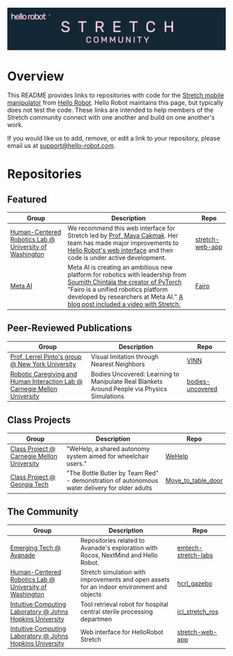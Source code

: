 ![](./images/banner.png)
# Overview

This README provides links to repositories with code for the [Stretch mobile manipulator](https://hello-robot.com/product) from [Hello Robot](https://hello-robot.com). Hello Robot maintains this page, but typically does not test the code. These links are intended to help members of the Stretch community connect with one another and build on one another's work. 

If you would like us to add, remove, or edit a link to your repository, please email us at <support@hello-robot.com>.

# Repositories

## Featured
| Group                                                        | Description                                                  | Repo                                                         |
| ------------------------------------------------------------ | ------------------------------------------------------------ | ------------------------------------------------------------ |
| [Human-Centered Robotics Lab @ University of Washington](https://hcrlab.cs.washington.edu/) | We recommend this web interface for Stretch led by [Prof. Maya Cakmak](https://homes.cs.washington.edu/~mcakmak/). Her team has made major improvements to [Hello Robot's web interface](https://github.com/hello-robot/stretch_web_interface) and their code is under active development.| [stretch-web-app](https://github.com/intuitivecomputing/stretch-web-app) |
| [Meta AI](https://ai.facebook.com/) | Meta AI is creating an ambitious new platform for robotics with leadership from [Soumith Chintala the creator of PyTorch](https://www.linkedin.com/in/soumith) "Fairo is a unified robotics platform developed by researchers at Meta AI." [A blog post included a video with Stretch.](https://ai.facebook.com/blog/droidlet-a-one-stop-shop-for-modularly-building-intelligent-agents/) | [Fairo](https://github.com/facebookresearch/fairo) |


## Peer-Reviewed Publications
| Group                                                        | Description                                                  | Repo                                                         |
| ------------------------------------------------------------ | ------------------------------------------------------------ | ------------------------------------------------------------ |
| [Prof. Lerrel Pinto's group @ New York University](https://www.lerrelpinto.com/group/) | Visual Imitation through Nearest Neighbors | [VINN](https://github.com/jyopari/VINN/tree/main) |
| [Robotic Caregiving and Human Interaction Lab @ Carnegie Mellon University](https://rchi-lab.github.io/) | Bodies Uncovered: Learning to Manipulate Real Blankets Around People via Physics Simulations | [bodies-uncovered](https://github.com/RCHI-Lab/bodies-uncovered) |


## Class Projects
| Group                                                        | Description                                                  | Repo                                                         |
| ------------------------------------------------------------ | ------------------------------------------------------------ | ------------------------------------------------------------ |
| [Class Project @ Carnegie Mellon University](https://zackory.com/rc2022/) | "WeHelp, a shared autonomy system aimed for wheelchair users." | [WeHelp](https://github.com/Walleclipse/WeHelp) |
| [Class Project @ Georgia Tech](https://sites.gatech.edu/robotic-caregivers/) | "The Bottle Butler by Team Red" - demonstration of autonomous water delivery for older adults | [Move_to_table_door](https://github.com/naveenbiitk/Move_to_table_door) |

## The Community
| Group                                                        | Description                                                  | Repo                                                         |
| ------------------------------------------------------------ | ------------------------------------------------------------ | ------------------------------------------------------------ |
| [Emerging Tech @ Avanade](https://www.avanade.com/thinking/research-and-insights/trendlines/emerging-technologies) | Repositories related to Avanade's exploration with Rocos, NextMind and Hello Robot.| [emtech-stretch-labs](https://github.com/Avanade/emtech-stretch-labs)|
| [Human-Centered Robotics Lab @ University of Washington](https://hcrlab.cs.washington.edu/) | Stretch simulation with improvements and open assets for an indoor environment and objects | [hcrl_gazebo](https://github.com/hcrlab/hcrl_gazebo) |
| [Intuitive Computing Laboratory @ Johns Hopkins University](http://intuitivecomputing.jhu.edu/) | Tool retrieval robot for hospital central sterile processing departmen | [icl_stretch_ros](https://github.com/intuitivecomputing/icl_stretch_ros) |
| [Intuitive Computing Laboratory @ Johns Hopkins University](http://intuitivecomputing.jhu.edu/) | Web interface for HelloRobot Stretch                         | [stretch-web-app](https://github.com/intuitivecomputing/stretch-web-app) |


